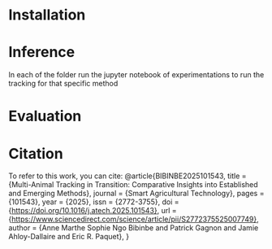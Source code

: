 # Installation

# Inference
In each of the folder run the jupyter notebook of experimentations to run the tracking for that specific method

# Evaluation

# Citation
To refer to this work, you can cite: 
@article{BIBINBE2025101543,
title = {Multi-Animal Tracking in Transition: Comparative Insights into Established and Emerging Methods},
journal = {Smart Agricultural Technology},
pages = {101543},
year = {2025},
issn = {2772-3755},
doi = {https://doi.org/10.1016/j.atech.2025.101543},
url = {https://www.sciencedirect.com/science/article/pii/S2772375525007749},
author = {Anne Marthe Sophie Ngo Bibinbe and Patrick Gagnon and Jamie Ahloy-Dallaire and Eric R. Paquet},
}
